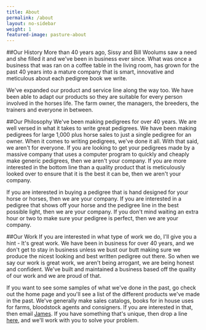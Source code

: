 ```yaml
---
title: About
permalink: /about
layout: no-sidebar
weight: 1
featured-image: pasture-about
---
```


##Our History
More than 40 years ago, Sissy and Bill Woolums saw a need and she filled it and we've been in business ever since. What was once a business that was ran on a coffee table in the living room, has grown for the past 40 years into a mature company that is smart, innovative and meticulous about each pedigree book we write.

We've expanded our product and service line along the way too. We have been able to adapt our products so they are suitable for every person involved in the horses life. The farm owner, the managers, the breeders, the trainers and everyone in between.

##Our Philosophy
We've been making pedigrees for over 40 years. We are well versed in what it takes to write great pedigrees. We have been making pedigrees for large 1,000 plus horse sales to just a single pedigree for an owner. When it comes to writing pedigrees, we've done it all. With that said, we aren't for everyone. If you are looking to get your pedigrees made by a massive company that uses a computer program to quickly and cheaply make generic pedigrees, then we aren't your company. If you are more interested in the bottom line than a quality product that is meticulously looked over to ensure that it is the best it can be, then we aren't your company. 

If you are interested in buying a pedigree that is hand designed for your horse or horses, then we are your company. If you are interested in a pedigree that shows off your horse and the pedigree line in the best possible light, then we are your company. If you don't mind waiting an extra hour or two to make sure your pedigree is perfect, then we are your company.

##Our Work
If you are interested in what type of work we do, I'll give you a hint - It's great work. We have been in business for over 40 years, and we don't get to stay in business unless we bust our butt making sure we produce the nicest looking and best written pedigree out there. So when we say our work is great work, we aren't being arrogant, we are being honest and confident. We've built and maintained a business based off the quality of our work and we are proud of that. 

If you want to see some samples of what we've done in the past, go check out the home page and you'll see a list of the different products we've made in the past. We've generally make sales catalogs, books for in house uses for farms, bloodstock agents and consigners. If you are interested in that, then email [James](mailto:james@pedigreepro.net). If you have something that's unique, then drop a line [here](mailto:james@pedigreepro.net), and we'll work with you to solve your problem.